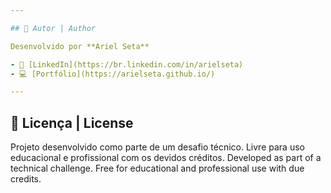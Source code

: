 ```yaml
---

## 👤 Autor | Author

Desenvolvido por **Ariel Seta**

- 🔗 [LinkedIn](https://br.linkedin.com/in/arielseta)
- 💻 [Portfólio](https://arielseta.github.io/)

---
```


## 📄 Licença | License

Projeto desenvolvido como parte de um desafio técnico. Livre para uso educacional e profissional com os devidos créditos.
Developed as part of a technical challenge. Free for educational and professional use with due credits.
